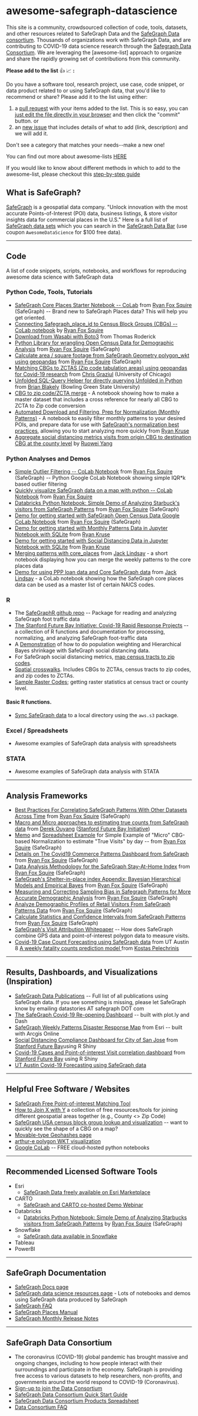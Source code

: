# awesome-safegraph-datascience

This site is a community, crowdsourced collection of code, tools, datasets, and other resources related to 
SafeGraph Data and the [SafeGraph Data consortium](https://www.safegraph.com/covid-19-data-consortium). Thousands of organizations work with SafeGraph Data, and are contributing to COVID-19 data science research through the [Safegraph Data Consortium](https://github.com/SafeGraphInc/awesome-safegraph-datascience#safegraph-data-consortium). We are leveraging the [awesome-list] approach to organize and share the rapidly growing set of contributions from this community.

**Please add to the list** :thumbsup: :chart_with_upwards_trend: **:**

Do you have a software tool, research project, use case, code snippet, or data product related to or using SafeGraph data, that you'd like to recommend or share? Please add it to the list using either:

1) a [pull request](https://help.github.com/en/github/collaborating-with-issues-and-pull-requests/creating-a-pull-request) with your items added to the list. This is so easy, you can [just edit the file directly in your browser](https://github.com/SafeGraphInc/awesome-safegraph-datascience/edit/master/README.md) and then click the "commit" button. 
or 
2) an [new issue](https://github.com/SafeGraphInc/awesome-safegraph-datascience/issues/new/choose) that includes details of what to add (link, description) and we will add it. 

Don't see a category that matches your needs--make a new one! 

You can find out more about awesome-lists [HERE](https://github.com/sindresorhus/awesome/blob/main/contributing.md)

If you would like to know about different methods in which to add to the awesome-list, please checkout this [step-by-step guide](https://docs.google.com/document/d/1QEQig2jo79D0pFio7D4LbMwwoKhytucScNtZXnUA4SU/edit?usp=sharing) 

## What is SafeGraph?

[SafeGraph](https://www.safegraph.com/) is a geospatial data company. "Unlock innovation with the most accurate Points-of-Interest (POI) data, business listings, & store visitor insights data for commercial places in the U.S." Here is a full list of [SafeGraph data sets](https://docs.safegraph.com/docs/places-schema) which you can search in the [SafeGraph Data Bar](https://shop.safegraph.com/) (use coupon `AwesomeDataScience` for $100 free data).

----------
## Code
A list of code snippets, scripts, notebooks, and workflows for reproducing awesome data science with SafeGraph data

### Python Code, Tools, Tutorials 
* [SafeGraph Core Places Starter Notebook -- CoLab](https://colab.research.google.com/drive/1OUopjpogmucEghS_7Ufxl3lKIp8s9H1h#offline=true&sandboxMode=true) from [Ryan Fox Squire](https://github.com/ryanfoxsquire) (SafeGraph) -- Brand new to SafeGraph Places data? This will help you get oriented. 
* [Connecting Safegraph_place_id to Census Block Groups (CBGs) -- CoLab notebook](https://colab.research.google.com/drive/1Kt3vPVIQJUq4QeJ-rE08URpIJEr1g2H3#offline=true&sandboxMode=true) by [Ryan Fox Squire](https://github.com/ryanfoxsquire)
* [Download from Wasabi with Boto3](https://github.com/kruser1/safegraph_py/blob/master/Boto3_template.py) from Thomas Roderick
* [Python Library for wrangling Open Census Data for Demographic Analysis](https://github.com/ryanfoxsquire/safegraph_demo_profile) from [Ryan Fox Squire](https://github.com/ryanfoxsquire) (SafeGraph)
* [Calculate area / square footage from SafeGraph Geometry polygon_wkt using geopandas](https://colab.research.google.com/drive/1gnImutSovH9zBr1yuazfsy4DfIGm3dr9#forceEdit=true&sandboxMode=true&scrollTo=soL6rZLeJlpw) from [Ryan Fox Squire](https://github.com/ryanfoxsquire) (SafeGraph)
* [Matching CBGs to ZCTAS (Zip code tabulation areas) using geopandas for Covid-19 research](https://github.com/graziul/covid19/blob/master/COVID-19%20CBG%20to%20ZCTA.ipynb) from [Chris Graziul](https://github.com/graziul/) (University of Chicago)
* [Unfolded SQL-Query Helper for directly querying Unfolded in Python](https://github.com/bpblakely/unfolded-sql-helper) from [Brian Blakely](https://github.com/bpblakely) (Bowling Green State University)
* [CBG to zip code/ZCTA merge](https://colab.research.google.com/drive/15674RPOwzPFA961qs3hn-HY1XqwjuQPK?usp=sharing) - A notebook showing how to make a master dataset that includes a cross reference for nearly all CBG to ZCTA to Zip code conversion
* [Automated Download and Filtering, Prep for Normalization (Monthly Patterns)](https://colab.research.google.com/drive/1osFqVNDNZX1RngQPCd2ntG0qxQmxF4zY?usp=sharing) - A notebook to easily filter monthly patterns to your desired POIs, and prepare data for use with [SafeGraph's normalization best practices](https://colab.research.google.com/drive/16BELpcum4TKoH-5wg8Xym_CGgIGgpu1I?usp=sharing), allowing you to start analyzing more quickly from [Ryan Kruse](https://github.com/kruser1)
* [Aggregate social distancing metrics visits from origin CBG to destination CBG at the county level](https://colab.research.google.com/drive/1-5HtJkYiD9rLWV-RiSS85wHRJqfDU_q8#scrollTo=i7MqCBkqjrCs) by [Ruowei Yang](https://github.com/yangruowei)

### Python Analyses and Demos
* [Simple Outlier Filtering -- CoLab Notebook](https://colab.research.google.com/drive/1LwQNJp9qI0abUzd5jYwT_xJTHJ98iZsD#sandboxMode=true) from [Ryan Fox Squire](https://github.com/ryanfoxsquire) (SafeGraph) -- Python Google CoLab Notebook showing simple IQR\*k based outlier filtering
* [Quickly visualize SafeGraph data on a map with python -- CoLab Notebook](https://colab.research.google.com/drive/1_0KvKUMYP1mf6ZAhM0X4LTDUPHzsz40e#offline=true&sandboxMode=true) from [Ryan Fox Squire](https://github.com/ryanfoxsquire)
* [Databricks Python Notebook: Simple Demo of Analyzing Starbuck's visitors from SafeGraph Patterns](https://kona-demo-s3.s3.us-east-2.amazonaws.com/databricks-safegraph-aws-junto/Safegraph-Starbucks-Demo.html) from [Ryan Fox Squire](https://github.com/ryanfoxsquire) (SafeGraph)
* [Demo for getting started with SafeGraph Open Census Data Google CoLab Notebook](https://colab.research.google.com/drive/1JgU2MPUrITJBiEynZnFrZ8JyZAFYZY_1#offline=true&sandboxMode=true) from [Ryan Fox Squire](https://github.com/ryanfoxsquire) (SafeGraph)
* [Demo for getting started with Monthly Patterns Data in Jupyter Notebook with SQLite](https://github.com/kruser1/safegraph_py/blob/master/monthly-patterns-demo-SQLite.ipynb) from [Ryan Kruse](https://github.com/kruser1)
* [Demo for getting started with Social Distancing Data in Jupyter Notebook with SQLite](https://github.com/kruser1/safegraph_py/blob/master/social-distancing-demo-SQLite.ipynb) from [Ryan Kruse](https://github.com/kruser1)
* [Merging patterns with core_places](https://colab.research.google.com/drive/1OscKxe9rvNNiiyN6iJ_pb0-Ubeeln2tZ?usp=sharing) from [Jack Lindsay](https://github.com/Trippl7777/code_repo) - a short notebook displaying how you can merge the weekly patterns to the core places data
* [Demo for using PPP loan data and Core SafeGraph data](https://colab.research.google.com/drive/1uUbNEfeNGZu-FTzJa1oYHhIzOxecXdL9?usp=sharing) from [Jack Lindsay](https://github.com/Trippl7777/code_repo) - a CoLab notebook showing how the SafeGraph core places data can be used as a master list of certain NAICS codes.

### R
* The [SafeGraphR github repo](https://github.com/SafeGraphInc/SafeGraphR) -- Package for reading and analyzing SafeGraph foot traffic data
* [The Stanford Future Bay Initiative: Covid-19 Rapid Response Projects](https://github.com/stanfordfuturebay/stanfordfuturebay.github.io/tree/master/covid19) -- a collection of R functions and documentation for processing, normalizing, and analyzing SafeGraph foot-traffic data
* A [Demonstration](https://nickch-k.github.io/SafeGraphRProcessing/County_Level_Distancing_Demonstration.html) of how to do population weighting and Hierarchical Bayes shrinkage with SafeGraph social distancing data.
* For SafeGraph social distancing metrics, [map census tracts to zip codes](https://github.com/jwilliamsholt/safegraph-in-r/blob/master/social_distance_by_tract_and_by_zip.rmd). 
* [Spatial crosswalks](https://github.com/jwilliamsholt/safegraph-in-r/blob/master/spatial-crosswalks.Rmd). Includes CBGs to ZCTAs, census tracts to zip codes, and zip codes to ZCTAs.
* [Sample Raster Codes](https://github.com/kschertz/RasterCodes); getting raster statistics at census tract or county level.

#### Basic R functions.
* [Sync SafeGraph data](https://github.com/jwilliamsholt/safegraph-in-r/blob/master/sync-safegraph-endpoint.Rmd) to a local directory using the `aws.s3` package.

### Excel / Spreadsheets
* Awesome examples of SafeGraph data analysis with spreadsheets

### STATA
* Awesome examples of SafeGraph data analysis with STATA


----------
## Analysis Frameworks
* [Best Practices For Correlating SafeGraph Patterns With Other Datasets Across Time](https://colab.research.google.com/drive/16BELpcum4TKoH-5wg8Xym_CGgIGgpu1I?usp=sharing) from [Ryan Fox Squire](https://github.com/ryanfoxsquire) (SafeGraph) 
* [Macro and Micro approaches to estimating true counts from SafeGraph data](https://docs.google.com/presentation/d/1a7lmVtulPpvuH-TPgsR_t5WUQPdT28c_ymyx_Bcankk/edit#slide=id.g86ef4ba4cf_0_922) from [Derek Ouyang](https://github.com/derekouyang) ([Stanford Future Bay Initiative](https://github.com/stanfordfuturebay/stanfordfuturebay.github.io/tree/master/covid19))
* [Memo](https://docs.google.com/document/d/1EBnvd_CHKJ1Tzsvi364xK13YAg3tH2BTscHQ7JrPgxg/edit?usp=sharing) and [Spreadsheet Example](https://docs.google.com/spreadsheets/d/1A0KLTyRzx2DrYbagyi4_W4bKmgHqIsKGnq4O4W-tGy4/edit?usp=sharing) for Simple Example of "Micro" CBG-based Normalization to estimate "True Visits" by day --  from [Ryan Fox Squire](https://github.com/ryanfoxsquire) (SafeGraph)
* [Details on The Covid19 Commerce Patterns Dashboard from SafeGraph](https://docs.google.com/document/d/1lWodAzENz6rMlcFdPi6Y_B4M_ruCyXgeYoC8k9yY2eI/edit?usp=sharing) from [Ryan Fox Squire](https://github.com/ryanfoxsquire) (SafeGraph)
* [Data Analysis Methodology for the SafeGraph Stay-At-Home Index](https://docs.google.com/document/d/1k_9LGQn95P5gHsSeuBdzgtEWGGCmzXdcOkcphWi0Cas/edit?usp=sharing) from [Ryan Fox Squire](https://github.com/ryanfoxsquire) (SafeGraph)
* [SafeGraph's Shelter-in-place index Appendix: Bayesian Hierarchical Models and Empirical Bayes](https://docs.google.com/document/d/1qAXl5iHJZCuyIPnawMHa6WoKULhsx404flTAGq0bStA/edit#heading=h.k77dnm4cnt3l) from [Ryan Fox Squire](https://github.com/ryanfoxsquire) (SafeGraph)
* [Measuring and Correcting Sampling Bias in Safegraph Patterns for More Accurate Demographic Analysis](https://www.safegraph.com/blog/measuring-and-correcting-sampling-bias-for-accurate-demographic-analysis) from [Ryan Fox Squire](https://github.com/ryanfoxsquire) (SafeGraph)
* [Analyze Demographic Profiles of Retail Visitors From SafeGraph Patterns Data](https://blog.safegraph.com/safegraphs-data-on-brick-and-mortar-customer-demographics-is-the-most-accurate-and-comprehensive-86915c507c20) from [Ryan Fox Squire](https://github.com/ryanfoxsquire) (SafeGraph)
* [Calculate Statistics and Confidence Intervals from SafeGraph Patterns](https://blog.safegraph.com/demographic-profiles-with-rigorous-statistics-using-safegraph-patterns-data-9836b9d02310) from [Ryan Fox Squire](https://github.com/ryanfoxsquire) (SafeGraph)
* [SafeGraph's Visit Attribution Whitepaper](https://www.safegraph.com/visit-attribution) -- How does SafeGraph combine GPS data and point-of-interest polygon data to measure visits. 
* [Covid-19 Case Count Forecasting using SafeGraph data](https://github.com/UT-Covid/USmortality/blob/6058aec5333f9990ff0dfd47f74b85f6d7a9f073/README.md#what-data-sources-do-you-use) from UT Austin
8 [A weekly fatality counts prediction model ](https://github.com/kpelechrinis/epiDAMIK20-COVID/blob/master/prediction/COVID19-prediction.ipynb) from [Kostas Pelechrinis](https://github.com/kpelechrinis)

----------
## Results, Dashboards, and Visualizations (Inspiration)
* [SafeGraph Data Publications](https://www.safegraph.com/publications) -- Full list of all publications using SafeGraph data. If you see something is missing, please let SafeGraph know by emailing datastories AT safegraph DOT com
* [The SafeGraph Covid-19 Re-opening Dashboard](https://www.safegraph.com/dashboard/reopening-the-economy-foot-traffic) -- built with plot.ly and Dash
* [SafeGraph Weekly Patterns Disaster Response Map](https://disasterresponse.maps.arcgis.com/apps/InteractiveLegend/index.html?appid=73fd8d40039c4df2a0e0644c35ab75e9) from Esri -- built with Arcgis Online
* [Social Distancing Compliance Dashboard for City of San Jose](https://stanfordfuturebay.shinyapps.io/sanjose/) from [Stanford Future Bay](http://bay.stanford.edu/covid19)using R Shiny 
* [Covid-19 Cases and Point-of-interest Visit correlation dashboard](https://stanfordfuturebay.shinyapps.io/cases_visits_dashboard/) from [Stanford Future Bay](http://bay.stanford.edu/covid19) using R Shiny 
* [UT Austin Covid-19 Forecasting using SafeGraph data](https://covid-19.tacc.utexas.edu/projections/) 

----------
## Helpful Free Software / Websites 
* [SafeGraph Free Point-of-interest Matching Tool](https://docs.safegraph.com/docs/matching-service-overview)
* [How to Join X with Y](https://docs.google.com/spreadsheets/d/14xMfW9xAXZLWuNcrSzxL16ddve0HAQ21zh99RAOjpsM/edit?usp=sharing) a collection of free resources/tools for joining different geospatial areas together (e.g., County <> Zip Code)
* [SafeGraph USA census block group lookup and visualization](http://safegraph.maps.arcgis.com/apps/webappviewer/index.html?id=d2a747428fd74ba6ae80ca6d677672bd) -- want to quickly see the shape of a CBG on a map? 
* [Movable-type Geohashes page](https://www.movable-type.co.uk/scripts/geohash.html)
* [arthur-e polygon WKT visualization](https://arthur-e.github.io/Wicket/sandbox-gmaps3.html)
* [Google CoLab](https://colab.research.google.com/notebooks/intro.ipynb) -- FREE cloud-hosted python notebooks 


----------
## Recommended Licensed Software Tools
* Esri
  * [SafeGraph Data freely available on Esri Marketplace](https://marketplace.arcgis.com/listing.html?id=3425348e4bee4059af2b353e52df43c2)
* CARTO
  * [SafeGraph and CARTO co-hosted Demo Webinar](https://www.youtube.com/watch?v=-bo24qhQwmY&feature=youtu.be&t=1)
* Databricks
  * [Databricks Python Notebook: Simple Demo of Analyzing Starbucks visitors from SafeGraph Patterns](https://kona-demo-s3.s3.us-east-2.amazonaws.com/databricks-safegraph-aws-junto/Safegraph-Starbucks-Demo.html) by [Ryan Fox Squire](https://github.com/ryanfoxsquire) (SafeGraph)
* Snowflake
  * [SafeGraph data available in Snowflake](https://www.snowflake.com/datasets/safegraph/)
* Tableau
* PowerBI


----------
## SafeGraph Documentation
* [SafeGraph Docs page](https://docs.safegraph.com/docs)
* [SafeGraph data science resources page](https://docs.safegraph.com/docs/data-science-resources) - Lots of notebooks and demos using SafeGraph data produced by SafeGraph
* [SafeGraph FAQ](https://docs.safegraph.com/docs/faqs)
* [SafeGraph Places Manual](https://docs.safegraph.com/docs/places-manual)
* [SafeGraph Monthly Release Notes](https://docs.safegraph.com/changelog)


----------
## SafeGraph Data Consortium
* The coronavirus (COVID-19) global pandemic has brought massive and ongoing changes, including to how people interact with their surroundings and participate in the economy. SafeGraph is providing free access to various datasets to help researchers, non-profits, and governments around the world respond to COVID-19 (Coronavirus).
* [Sign-up to join the Data Consortium](https://www.safegraph.com/covid-19-data-consortium)
* [SafeGraph Data Consortium Quick Start Guide](https://docs.google.com/document/d/1Xx-nzOX1qF3WfOpg4D8aemwFrrAkQaJuT0-1-CbgxQs/edit?usp=sharing)
* [SafeGraph Data Consortium Products Spreadsheet](https://docs.google.com/spreadsheets/d/1UNWvPzkUTTlXBZ6M6iGhM_7sr8h-MxsZdE7iOszkAmk/edit#gid=0)
* [Data Consortium FAQ](https://docs.google.com/document/d/1h-pkpIZWeynF3_BcylRmgeWS7282kIUGoM0TSSIUhgM/edit?usp=sharing)




